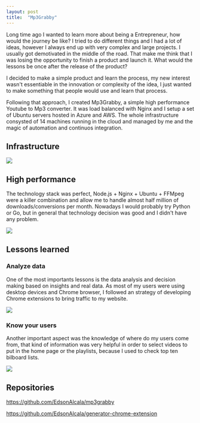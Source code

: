 ```yaml
---
layout: post
title:  "Mp3Grabby"
---
```


Long time ago I wanted to learn more about being a Entrepreneur, how would the journey be like? I tried to do different things and I had a lot of ideas, however I always end up with very complex and large projects. I usually got demotivated in the middle of the road. That make me think that I was losing the opportunity to finish a product and launch it. What would the lessons be once after the release of the product? 

I decided to make a simple product and learn the process, my new interest wasn't essentiable in the innovation or complexity of the idea, I just wanted to make something that people would use and learn that process. 

Following that approach, I created Mp3Grabby, a simple high performance Youtube to Mp3 converter. It was load balanced with Nginx and I setup a set of Ubuntu servers hosted in Azure and AWS. The whole infrastructure consysted of 14 machines running in the cloud and managed by me and the magic of automation and continuos integration.

## Infrastructure

<div class="image-container">
    <img src="{{ "/assets/mp3grabby-infrastructure-diagram.png" }}" />
</div>

## High performance

The technology stack was perfect, Node.js + Nginx + Ubuntu + FFMpeg were a killer combination and allow me to handle almost half million of downloads/conversions per month. Nowadays I would probably try Python or Go, but in general that technology decision was good and I didn't have any problem.

<div class="image-container">
    <img src="{{ "/assets/mp3grabby-stats.png" }}" />
</div>


## Lessons learned

### Analyze data

One of the most importants lessons is the data analysis and decision making based on insights and real data. As most of my users were using desktop devices and Chrome browser, I followed an strategy of developing Chrome extensions to bring traffic to my website.

<div class="image-container">
    <img src="{{ "/assets/mp3grabby-visitors-browsers.png" }}" />
</div>

### Know your users

Another important aspect was the knowledge of where do my users come from, that kind of information was very helpful in order to select videos to put in the home page or the playlists, because I used to check top ten bilboard lists.

<div class="image-container">
    <img src="{{ "/assets/mp3grabby-location-users.png" }}" />
</div>

## Repositories

<a href="https://github.com/EdsonAlcala/mp3grabby">https://github.com/EdsonAlcala/mp3grabby</a>

<a href="https://github.com/EdsonAlcala/generator-chrome-extension">https://github.com/EdsonAlcala/generator-chrome-extension</a>
